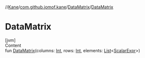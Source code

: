 //[Kane](../../index.md)/[com.github.jomof.kane](../index.md)/[DataMatrix](index.md)/[DataMatrix](-data-matrix.md)



# DataMatrix  
[jvm]  
Content  
fun [DataMatrix](-data-matrix.md)(columns: [Int](https://kotlinlang.org/api/latest/jvm/stdlib/kotlin/-int/index.html), rows: [Int](https://kotlinlang.org/api/latest/jvm/stdlib/kotlin/-int/index.html), elements: [List](https://kotlinlang.org/api/latest/jvm/stdlib/kotlin.collections/-list/index.html)<[ScalarExpr](../-scalar-expr/index.md)>)  



